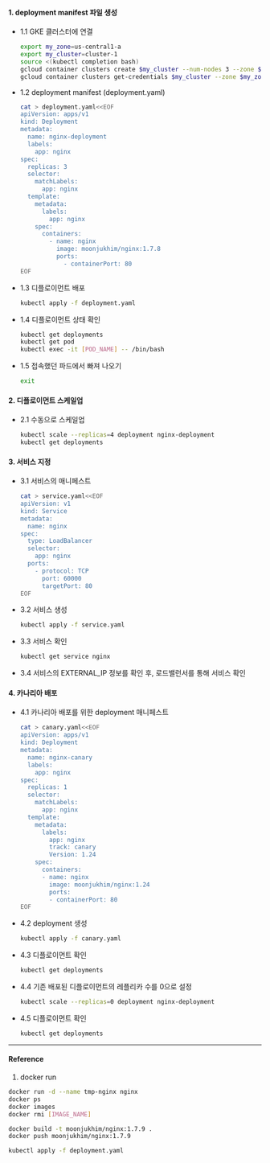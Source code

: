 #### 1. deployment manifest 파일 생성

- 1.1 GKE 클러스터에 연결
  ```bash
  export my_zone=us-central1-a
  export my_cluster=cluster-1
  source <(kubectl completion bash)
  gcloud container clusters create $my_cluster --num-nodes 3 --zone $my_zone --enable-ip-alias
  gcloud container clusters get-credentials $my_cluster --zone $my_zone
  ```
- 1.2 deployment manifest (deployment.yaml)
  ```bash
  cat > deployment.yaml<<EOF
  apiVersion: apps/v1
  kind: Deployment
  metadata:
    name: nginx-deployment
    labels:
      app: nginx
  spec:
    replicas: 3
    selector:
      matchLabels:
        app: nginx
    template:
      metadata:
        labels:
          app: nginx
      spec:
        containers:
          - name: nginx
            image: moonjukhim/nginx:1.7.8
            ports:
              - containerPort: 80
  EOF
  ```
- 1.3 디플로이먼트 배포
  ```bash
  kubectl apply -f deployment.yaml
  ```
- 1.4 디플로이먼트 상태 확인
  ```bash
  kubectl get deployments
  kubectl get pod
  kubectl exec -it [POD_NAME] -- /bin/bash
  ```
- 1.5 접속했던 파드에서 빠져 나오기

  ```bash
  exit
  ```

#### 2. 디플로이먼트 스케일업

- 2.1 수동으로 스케일업
  ```bash
  kubectl scale --replicas=4 deployment nginx-deployment
  kubectl get deployments
  ```

#### 3. 서비스 지정

- 3.1 서비스의 매니페스트

  ```bash
  cat > service.yaml<<EOF
  apiVersion: v1
  kind: Service
  metadata:
    name: nginx
  spec:
    type: LoadBalancer
    selector:
      app: nginx
    ports:
      - protocol: TCP
        port: 60000
        targetPort: 80
  EOF
  ```

- 3.2 서비스 생성
  ```bash
  kubectl apply -f service.yaml
  ```
- 3.3 서비스 확인
  ```bash
  kubectl get service nginx
  ```
- 3.4 서비스의 EXTERNAL_IP 정보를 확인 후, 로드밸런서를 통해 서비스 확인

#### 4. 카나리아 배포

- 4.1 카나리아 배포를 위한 deployment 매니페스트

  ```bash
  cat > canary.yaml<<EOF
  apiVersion: apps/v1
  kind: Deployment
  metadata:
    name: nginx-canary
    labels:
      app: nginx
  spec:
    replicas: 1
    selector:
      matchLabels:
        app: nginx
    template:
      metadata:
        labels:
          app: nginx
          track: canary
          Version: 1.24
      spec:
        containers:
        - name: nginx
          image: moonjukhim/nginx:1.24
          ports:
          - containerPort: 80
  EOF
  ```

- 4.2 deployment 생성
  ```bash
  kubectl apply -f canary.yaml
  ```
- 4.3 디플로이먼트 확인
  ```bash
  kubectl get deployments
  ```
- 4.4 기존 배포된 디플로이먼트의 레플리카 수를 0으로 설정
  ```bash
  kubectl scale --replicas=0 deployment nginx-deployment
  ```
- 4.5 디플로이먼트 확인
  ```bash
  kubectl get deployments
  ```

---

#### Reference

1. docker run

```bash
docker run -d --name tmp-nginx nginx
docker ps
docker images
docker rmi [IMAGE_NAME]

docker build -t moonjukhim/nginx:1.7.9 .
docker push moonjukhim/nginx:1.7.9

kubectl apply -f deployment.yaml
```